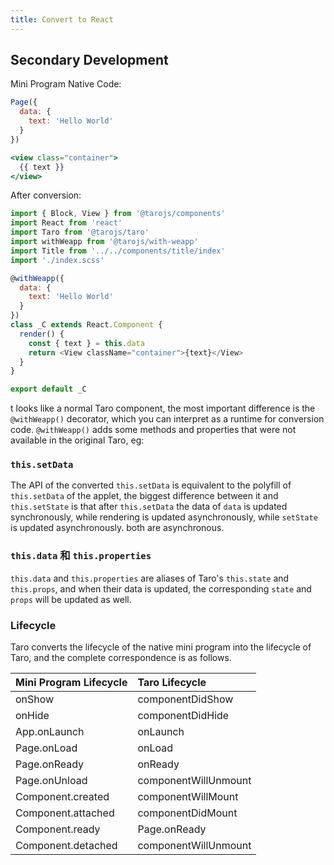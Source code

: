 ```yaml
---
title: Convert to React
---
```


## Secondary Development

Mini Program Native Code:

```jsx
Page({
  data: {
    text: 'Hello World'
  }
})

<view class="container">
  {{ text }}
</view>
```

After conversion:

```javascript
import { Block, View } from '@tarojs/components'
import React from 'react'
import Taro from '@tarojs/taro'
import withWeapp from '@tarojs/with-weapp'
import Title from '../../components/title/index'
import './index.scss'

@withWeapp({
  data: {
    text: 'Hello World'
  }
})
class _C extends React.Component {
  render() {
    const { text } = this.data
    return <View className="container">{text}</View>
  }
}

export default _C
```

t looks like a normal Taro component, the most important difference is the `@withWeapp()` decorator, which you can interpret as a runtime for conversion code. `@withWeapp()` adds some methods and properties that were not available in the original Taro, eg:

### `this.setData`

The API of the converted `this.setData` is equivalent to the polyfill of `this.setData` of the applet, the biggest difference between it and `this.setState` is that after `this.setData` the data of `data` is updated synchronously, while rendering is updated asynchronously, while `setState` is updated asynchronously. both are asynchronous.

### `this.data` 和 `this.properties`

`this.data` and `this.properties` are aliases of Taro's `this.state` and `this.props`, and when their data is updated, the corresponding `state` and `props` will be updated as well.

### Lifecycle

Taro converts the lifecycle of the native mini program into the lifecycle of Taro, and the complete correspondence is as follows.


|Mini Program Lifecycle|Taro Lifecycle|
| :-- | :-- |
| onShow | componentDidShow |
| onHide | componentDidHide |
| App.onLaunch | onLaunch |
| Page.onLoad | onLoad |
| Page.onReady | onReady |
| Page.onUnload | componentWillUnmount |
| Component.created | componentWillMount |
| Component.attached | componentDidMount |
| Component.ready | Page.onReady  |
| Component.detached | componentWillUnmount |

